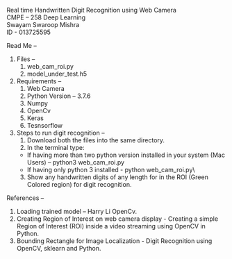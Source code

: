 Real time Handwritten Digit Recognition using Web Camera  
CMPE – 258 Deep Learning  
Swayam Swaroop Mishra  
ID - 013725595  

Read Me – 
1.	Files –   
    1. web_cam_roi.py  
    2. model_under_test.h5  
2.	Requirements –   
    1. Web Camera  
    2. Python Version – 3.7.6  
    3. Numpy  
    4. OpenCv  
    5. Keras  
    6. Tesnsorflow   
3.	Steps to run digit recognition –  
    1. Download both the files into the same directory.  
    2. In the terminal type:  
    - If having more than two python version installed in your system (Mac Users) – python3 web_cam_roi.py   
    - If having only python 3 installed - python web_cam_roi.py\
    3. Show any handwritten digits of any length for in the ROI (Green Colored region) for digit recognition.  

References – 
1.	Loading trained model – Harry Li OpenCv. 
2.	Creating Region of Interest on web camera display - Creating a simple Region of Interest (ROI) inside a video streaming using OpenCV in Python.			    
3.	Bounding Rectangle for Image Localization - Digit Recognition using OpenCV, sklearn and Python. 
